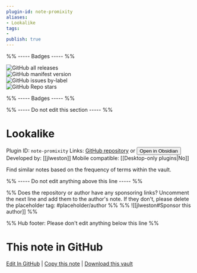 ```yaml
---
plugin-id: note-promixity
aliases:
- Lookalike
tags: 
- 
publish: true
---
```


%% ----- Badges ----- %%

![GitHub all releases](https://img.shields.io/github/downloads/jlweston/obsidian-note-proximity-plugin/total?color=573E7A&logo=github&style=for-the-badge)   
![GitHub manifest version](https://img.shields.io/github/manifest-json/v/jlweston/obsidian-note-proximity-plugin?color=573E7A&logo=github&style=for-the-badge)   
![GitHub issues by-label](https://img.shields.io/github/issues/jlweston/obsidian-note-proximity-plugin/help%20wanted?color=573E7A&logo=github&style=for-the-badge)   
![GitHub Repo stars](https://img.shields.io/github/stars/jlweston/obsidian-note-proximity-plugin?color=573E7A&logo=github&style=for-the-badge)

%% ----- Badges ----- %%

%% ----- Do not edit this section ----- %%

# Lookalike

Plugin ID: `note-promixity`
Links: [GitHub repository](https://github.com/jlweston/obsidian-note-proximity-plugin) or [<button id=HH>Open in Obsidian</button>](obsidian://show-plugin?id=note-promixity)
Developed by: [[jlweston]]
Mobile compatible: [[Desktop-only plugins|No]]

Find similar notes based on the frequency of terms within the vault.

%% ----- Do not edit anything above this line ----- %% 

%% Does the repository or author have any sponsoring links? Uncomment the next line and add them to the author's note. If they don't, please delete the placeholder tag: #placeholder/author %%
%% ![[jlweston#Sponsor this author]] %%

%% Hub footer: Please don't edit anything below this line %%

# This note in GitHub

<span class="git-footer">[Edit In GitHub](https://github.dev/obsidian-community/obsidian-hub/blob/main/02%20-%20Community%20Expansions/02.05%20All%20Community%20Expansions/Plugins/note-promixity.md "git-hub-edit-note") | [Copy this note](https://raw.githubusercontent.com/obsidian-community/obsidian-hub/main/02%20-%20Community%20Expansions/02.05%20All%20Community%20Expansions/Plugins/note-promixity.md "git-hub-copy-note") | [Download this vault](https://github.com/obsidian-community/obsidian-hub/archive/refs/heads/main.zip "git-hub-download-vault") </span>
